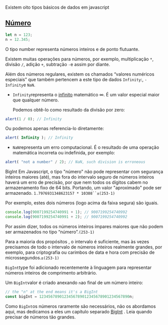 
Existem oito tipos básicos de dados em javascript

## [Número](https://javascript-info.translate.goog/types?_x_tr_sl=auto&_x_tr_tl=pt&_x_tr_hl=pt-BR#number)

```javascript
let n = 123;
n = 12.345;
```

O tipo number representa números inteiros e de ponto flutuante.

Existem muitas operações para números, por exemplo, multiplicação `*`, divisão `/`, adição `+`, subtração `-`e assim por diante.

Além dos números regulares, existem os chamados “valores numéricos especiais” que também pertencem a este tipo de dados `Infinity`:, `-Infinity`e `NaN`.

- `Infinity`representa o [infinito](https://translate.google.com/website?sl=auto&tl=pt&hl=pt-BR&u=https://en.wikipedia.org/wiki/Infinity) matemático ∞. É um valor especial maior que qualquer número.

	Podemos obtê-lo como resultado da divisão por zero:
```javascript
alert(1 / 0); // Infinity
```

Ou podemos apenas referencia-lo diretamente:
```javascript
alert( Infinity ); // Infinity
```

- `NaN`representa um erro computacional. É o resultado de uma operação matemática incorreta ou indefinida, por exemplo:
```javascript
alert( "not a number" / 2); // NaN, such division is erroneous
```

BigInt
Em Javascript, o tipo "número" não pode representar com segurança inteiros maiores (até), mas fora do intervalo seguro de números inteiros haverá um erro de precisão, por que nem todos os dígitos cabem no armazenamento fixo de 64 bits. Portando, um valor "aproximado" pode ser armazenado. `1.7976931348623157 * 10308``±(253-1)`

Por exemplo, estes dois números (logo acima da faixa segura) são iguais.

```javascript
console.log(9007199254740991 + 1); // 9007199254740992
console.log(9007199254740991 + 2); // 9007199254740992
```
Por assim dizer, todos os números inteiros ímpares maiores que não podem ser armazenados no tipo “número”.`(253-1)`

Para a maioria dos propósitos , o intervalo é suficiente, mas às vezes precisamos de todo o intervalo de números inteiros realmente grandes, por exemplo, para criptografia ou carimbos de data e hora com precisão de microssegundos.`±(253-1)`

`BigInt`type foi adicionado recentemente à linguagem para representar números inteiros de comprimento arbitrário.

Um `BigInt`valor é criado anexando `n`ao final de um número inteiro:

```javascript
// the "n" at the end means it's a BigInt
const bigInt = 1234567890123456789012345678901234567890n;
```
Como `BigInt`os números raramente são necessários, não os abordamos aqui, mas dedicamos a eles um capítulo separado [BigInt](https://javascript-info.translate.goog/bigint?_x_tr_sl=auto&_x_tr_tl=pt&_x_tr_hl=pt-BR) . Leia quando precisar de números tão grandes.




